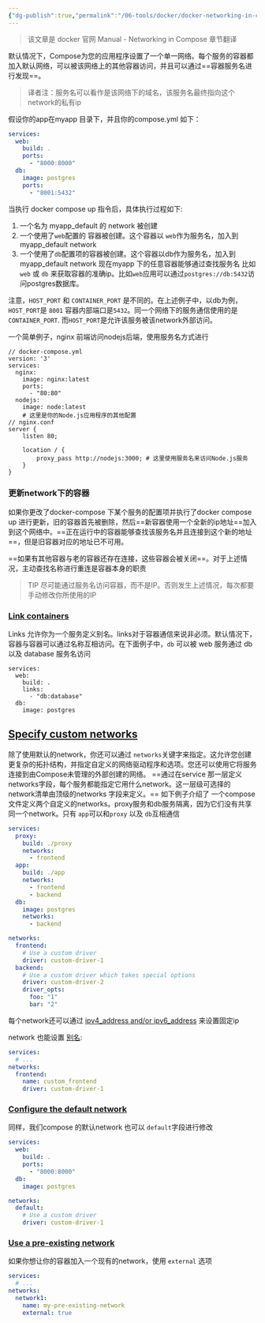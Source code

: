 ```yaml
---
{"dg-publish":true,"permalink":"/06-tools/docker/docker-networking-in-compose/","created":"2024-09-18T14:20:21.199+08:00","updated":"2024-05-27T15:03:24.000+08:00"}
---
```


> 该文章是 docker 官网 Manual - Networking in Compose 章节翻译

默认情况下，Compose为您的应用程序设置了一个单一网络。每个服务的容器都加入默认网络，可以被该网络上的其他容器访问，并且可以通过==容器服务名进行发现==。
> 译者注：服务名可以看作是该网络下的域名，该服务名最终指向这个network的私有ip

假设你的app在myapp 目录下，并且你的compose.yml 如下：
```yml
services:
  web:
    build: .
    ports:
      - "8000:8000"
  db:
    image: postgres
    ports:
      - "8001:5432"	
```
当执行 docker compose up 指令后，具体执行过程如下:
1. 一个名为 myapp_default 的 network 被创建
2. 一个使用了`web`配置的 容器被创建。这个容器以 `web`作为服务名，加入到myapp_default network
3. 一个使用了`db`配置项的容器被创建。这个容器以db作为服务名，加入到myapp_default network
现在myapp 下的任意容器能够通过查找服务名 比如 `web` 或 `db` 来获取容器的准确ip。比如`web`应用可以通过`postgres://db:5432`访问postgres数据库。

注意，`HOST_PORT` 和 `CONTAINER_PORT` 是不同的。在上述例子中，以db为例，`HOST_PORT`是 `8001` 容器内部端口是`5432`。同一个网络下的服务通信使用的是`CONTAINER_PORT`. 而`HOST_PORT`是允许该服务被该network外部访问。

一个简单例子，nginx 前端访问nodejs后端，使用服务名方式进行
```
// docker-compose.yml
version: '3'
services:
  nginx:
    image: nginx:latest
    ports:
      - "80:80"
  nodejs:
    image: node:latest
    # 这里是你的Node.js应用程序的其他配置
// nginx.conf
server {
    listen 80;

    location / {
        proxy_pass http://nodejs:3000; # 这里使用服务名来访问Node.js服务
    }
}
```

### 更新network下的容器
如果你更改了docker-compose 下某个服务的配置项并执行了docker compose up 进行更新，旧的容器首先被删除，然后==新容器使用一个全新的ip地址==加入到这个网络中。==正在运行中的容器能够查找该服务名并且连接到这个新的地址==，但是旧容器对应的地址已不可用。

==如果有其他容器与老的容器还存在连接，这些容器会被关闭==。对于上述情况，主动查找名称进行重连是容器本身的职责

> TIP
> 尽可能通过服务名访问容器，而不是IP。否则发生上述情况，每次都要手动修改你所使用的IP

### [Link containers](https://docs.docker.com/compose/networking/#link-containers)
Links 允许你为一个服务定义别名。links对于容器通信来说非必须。默认情况下，容器与容器可以通过名称互相访问。在下面例子中，`db` 可以被 web 服务通过 db 以及 database 服务名访问
```
services:
  web:
    build: .
    links:
      - "db:database"
  db:
    image: postgres
```
## [Specify custom networks](https://docs.docker.com/compose/networking/#specify-custom-networks)
除了使用默认的network，你还可以通过 `networks`关键字来指定。这允许您创建更复杂的拓扑结构，并指定自定义的网络驱动程序和选项。您还可以使用它将服务连接到由Compose未管理的外部创建的网络。
==通过在service 那一层定义networks字段，每个服务都能指定它用什么network。这一层级可选择的network清单由顶级的networks 字段来定义。==
如下例子介绍了 一个compose文件定义两个自定义的networks。proxy服务和db服务隔离，因为它们没有共享同一个network。只有 `app`可以和`proxy` 以及 `db`互相通信
```yml
services:
  proxy:
    build: ./proxy
    networks:
      - frontend
  app:
    build: ./app
    networks:
      - frontend
      - backend
  db:
    image: postgres
    networks:
      - backend

networks:
  frontend:
    # Use a custom driver
    driver: custom-driver-1
  backend:
    # Use a custom driver which takes special options
    driver: custom-driver-2
    driver_opts:
      foo: "1"
      bar: "2"
```
每个network还可以通过 [ipv4_address and/or ipv6_address](https://docs.docker.com/compose/compose-file/05-services/#ipv4_address-ipv6_address)  来设置固定ip 

network 也能设置 [别名](https://docs.docker.com/compose/compose-file/06-networks/#name):
```yml
services:
  # ...
networks:
  frontend:
    name: custom_frontend
    driver: custom-driver-1
```

### [Configure the default network](https://docs.docker.com/compose/networking/#configure-the-default-network)
同样，我们compose 的默认network 也可以 `default`字段进行修改
```yml
services:
  web:
    build: .
    ports:
      - "8000:8000"
  db:
    image: postgres

networks:
  default:
    # Use a custom driver
    driver: custom-driver-1
```

### [Use a pre-existing network](https://docs.docker.com/compose/networking/#use-a-pre-existing-network)

如果你想让你的容器加入一个现有的network，使用 `external` 选项
```yml
services:
  # ...
networks:
  network1:
    name: my-pre-existing-network
    external: true
```